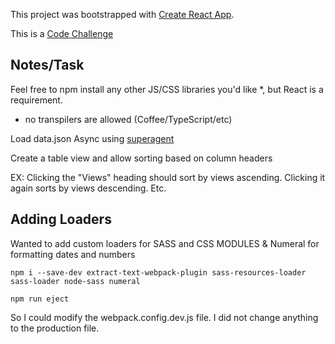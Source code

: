 This project was bootstrapped with [Create React App](https://github.com/facebookincubator/create-react-app).

This is a [Code Challenge](https://github.com/CollectiveDS/frontend-programming-assignment-v2)

Notes/Task
----------

Feel free to npm install any other JS/CSS libraries you'd like *, but React is a requirement.

* no transpilers are allowed (Coffee/TypeScript/etc)


Load data.json Async using [superagent]()

Create a table view and allow sorting based on column headers

EX: Clicking the "Views" heading should sort by views ascending. Clicking it again sorts by views descending. Etc.

Adding Loaders
--------------

Wanted to add custom loaders for SASS and CSS MODULES & Numeral for formatting dates and numbers

```
npm i --save-dev extract-text-webpack-plugin sass-resources-loader sass-loader node-sass numeral
```

```
npm run eject
```

So I could modify the webpack.config.dev.js file. I did not change anything to the production file.